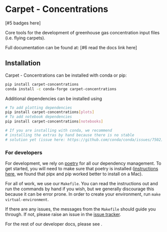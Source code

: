 # Carpet - Concentrations

<!--- sec-begin-description -->

[#5 badges here]

Core tools for the development of greenhouse gas concentration input files (i.e. flying carpets).

<!---
Can use start-after and end-before directives in docs, see
https://myst-parser.readthedocs.io/en/latest/syntax/organising_content.html#inserting-other-documents-directly-into-the-current-document
-->

<!--- sec-end-description -->

Full documentation can be found at: [#6 read the docs link here]

## Installation

<!--- sec-begin-installation -->

Carpet - Concentrations can be installed with conda or pip:

```bash
pip install carpet-concentrations
conda install -c conda-forge carpet-concentrations
```

Additional dependencies can be installed using

```bash
# To add plotting dependencies
pip install carpet-concentrations[plots]
# To add notebook dependencies
pip install carpet-concentrations[notebooks]

# If you are installing with conda, we recommend
# installing the extras by hand because there is no stable
# solution yet (issue here: https://github.com/conda/conda/issues/7502)
```

<!--- sec-end-installation -->

### For developers

<!--- sec-begin-installation-dev -->

For development, we rely on [poetry](https://python-poetry.org) for all our
dependency management. To get started, you will need to make sure that poetry
is installed
([instructions here](https://python-poetry.org/docs/#installing-with-the-official-installer),
we found that pipx and pip worked better to install on a Mac).

For all of work, we use our `Makefile`.
You can read the instructions out and run the commands by hand if you wish,
but we generally discourage this because it can be error prone.
In order to create your environment, run `make virtual-environment`.

If there are any issues, the messages from the `Makefile` should guide you
through. If not, please raise an issue in the [issue tracker][issue_tracker].

For the rest of our developer docs, please see [](development-reference).

[issue_tracker]: https://github.com/climate-resource/Carpet-Concentrations/issues

<!--- sec-end-installation-dev -->
